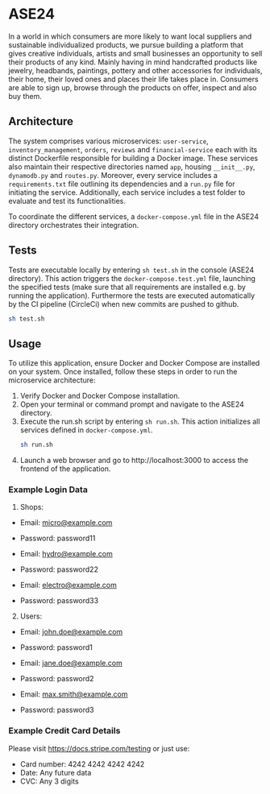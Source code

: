 # ASE24
In a world in which consumers are more likely to want local suppliers and sustainable individualized products, we pursue building a platform that gives creative individuals, artists and small businesses an opportunity to sell their products of any kind. Mainly having in mind handcrafted products like jewelry, headbands, paintings, pottery and other accessories for individuals, their home, their loved ones and places their life takes place in. Consumers are able to sign up, browse through the products on offer, inspect and also buy them.

## Architecture

The system comprises various microservices: `user-service`, `inventory_management`, `orders`, `reviews` and `financial-service` each with its distinct Dockerfile responsible for building a Docker image. These services also maintain their respective directories named `app`, housing `__init__.py`, `dynamodb.py`  and `routes.py`. Moreover, every service includes a `requirements.txt` file outlining its dependencies and a `run.py` file for initiating the service. Additionally, each service includes a test folder to evaluate and test its functionalities.

To coordinate the different services, a `docker-compose.yml` file in the ASE24 directory orchestrates their integration.

## Tests

Tests are executable locally by entering `sh test.sh` in the console (ASE24 directory). This action triggers the `docker-compose.test.yml` file, launching the specified tests (make sure that all requirements are installed e.g. by running the application). Furthermore the tests are executed automatically by the CI pipeline (CircleCi) when new commits are pushed to github.
   ```bash
  sh test.sh
   ```

## Usage

To utilize this application, ensure Docker and Docker Compose are installed on your system. Once installed, follow these steps in order to run the microservice architecture:

1. Verify Docker and Docker Compose installation.
2. Open your terminal or command prompt and navigate to the ASE24 directory.
3. Execute the run.sh script by entering `sh run.sh`. This action initializes all services defined in `docker-compose.yml`.
   ```bash
   sh run.sh
   ```
4. Launch a web browser and go to http://localhost:3000 to access the frontend of the application.

### Example Login Data

1. Shops:
- Email: micro@example.com
- Password: password11

- Email: hydro@example.com
- Password: password22

- Email: electro@example.com
- Password: password33

2. Users:
- Email: john.doe@example.com
- Password: password1

- Email: jane.doe@example.com
- Password: password2

- Email: max.smith@example.com
- Password: password3


### Example Credit Card Details
Please visit https://docs.stripe.com/testing
or just use:
- Card number: 4242 4242 4242 4242
- Date: Any future data
- CVC: Any 3 digits
